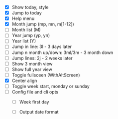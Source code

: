 - [x] Show today, style
- [x] Jump to today
- [x] Help menu
- [x] Month jump (mp, mn, m[1-12]<cr>)
- [ ] Month list (M)
- [ ] Year jump (yp, yn)
- [ ] Year list (Y)
- [ ] Jump in line: 3l - 3 days later
- [ ] Jump  n month up/down: 3ml/3m<down> - 3 month down 
- [ ] Jump lines: 2j - 2 weeks later
- [ ] Show 3 month view
- [ ] Show full year view
- [ ] Toggle fullsceen (WithAltScreen)
- [x] Center align
- [ ] Toggle week start, monday or sunday
- [ ] Config file and cli opts
    - [ ] Week first day
    - [ ] Output date format 

